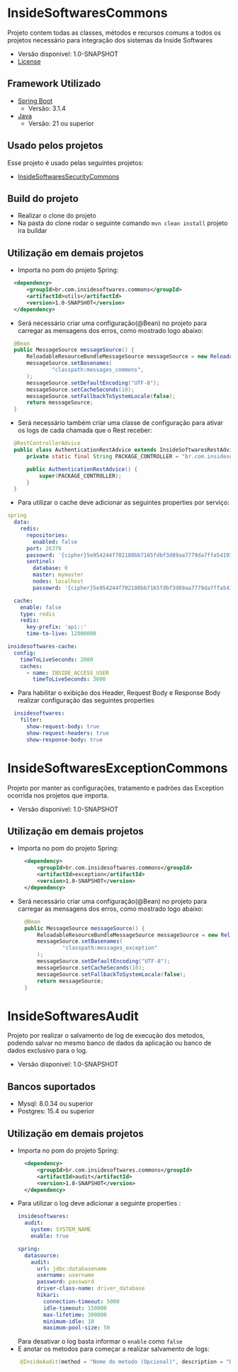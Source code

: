 # InsideSoftwaresCommons

Projeto contem todas as classes, métodos e recursos comuns a todos os projetos necessário para integração dos sistemas da Inside Softwares
* Versão disponivel: 1.0-SNAPSHOT
* [License](LICENSE.MD)

## Framework Utilizado

* [Spring Boot](https://spring.io/projects/spring-boot)
  * Versão: 3.1.4
* [Java](https://www.java.com/pt-BR/)
  * Versão: 21 ou superior

## Usado pelos projetos

Esse projeto é usado pelas seguintes projetos:

- [InsideSoftwaresSecurityCommons](https://github.com/InsideSoftwares/InsideSoftwaresSecurityCommons)

## Build do projeto

  * Realizar o clone do projeto
  * Na pasta do clone rodar o seguinte comando ``` mvn clean install ``` projeto ira buildar

## Utilização em demais projetos

  * Importa no pom do projeto Spring: 
  ```xml
    <dependency>
        <groupId>br.com.insidesoftwares.commons</groupId>
        <artifactId>utils</artifactId>
        <version>1.0-SNAPSHOT</version>
    </dependency>
  ```

  * Será necessário criar uma configuração(@Bean) no projeto para carregar as mensagens dos erros, como mostrado logo abaixo:
  ```java
    @Bean
    public MessageSource messageSource() {
        ReloadableResourceBundleMessageSource messageSource = new ReloadableResourceBundleMessageSource();
        messageSource.setBasenames(
                "classpath:messages_commons",
        );
        messageSource.setDefaultEncoding("UTF-8");
        messageSource.setCacheSeconds(10);
        messageSource.setFallbackToSystemLocale(false);
        return messageSource;
    }
  ```
  * Será necessário também criar uma classe de configuração para ativar os logs de cada chamada que o Rest receber:
  ```java
    @RestControllerAdvice
    public class AuthenticationRestAdvice extends InsideSoftwaresRestAdvice {
        private static final String PACKAGE_CONTROLLER = "br.com.insidesoftwares.authenticator.controller";

        public AuthenticationRestAdvice() {
            super(PACKAGE_CONTROLLER);
        }
    }
  ```
  * Para utilizar o cache deve adicionar as seguintes properties por serviço:
  ```yaml
  spring
    data:
      redis:
        repositories:
          enabled: false
        port: 26379
        passowrd: '{cipher}5e954244f702180bb7165fdbf3d89aa7779da7ffa541934a2474dd6844d72065'
        sentinel:
          database: 0
          master: mymaster
          nodes: localhost
          passowrd: '{cipher}5e954244f702180bb7165fdbf3d89aa7779da7ffa541934a2474dd6844d72065'
  
    cache:
      enable: false
      type: redis
      redis:
        key-prefix: 'api::'
        time-to-live: 12000000
  
  insidesoftwares-cache:  
    config:
      timeToLiveSeconds: 2000
      caches:
        - name: INSIDE_ACCESS_USER
          timeToLiveSeconds: 3600
  ```
  * Para habilitar o exibição dos Header, Request Body e Response Body realizar configuração das seguintes properties
  ```yaml
    insidesoftwares:
      filter:
        show-request-body: true
        show-request-headers: true
        show-response-body: true
  ```

# InsideSoftwaresExceptionCommons

Projeto por manter as configurações, tratamento e padrões das Exception ocorrida nos projetos que importa.
* Versão disponivel: 1.0-SNAPSHOT

## Utilização em demais projetos

* Importa no pom do projeto Spring:
  ```xml
    <dependency>
        <groupId>br.com.insidesoftwares.commons</groupId>
        <artifactId>exception</artifactId>
        <version>1.0-SNAPSHOT</version>
    </dependency>
  ```

* Será necessário criar uma configuração(@Bean) no projeto para carregar as mensagens dos erros, como mostrado logo abaixo:
  ```java
    @Bean
    public MessageSource messageSource() {
        ReloadableResourceBundleMessageSource messageSource = new ReloadableResourceBundleMessageSource();
        messageSource.setBasenames(
                "classpath:messages_exception"
        );
        messageSource.setDefaultEncoding("UTF-8");
        messageSource.setCacheSeconds(10);
        messageSource.setFallbackToSystemLocale(false);
        return messageSource;
    }
  ```

# InsideSoftwaresAudit

Projeto por realizar o salvamento de log de execução dos metodos, podendo salvar no mesmo banco de dados da aplicação ou
banco de dados exclusivo para o log.

* Versão disponivel: 1.0-SNAPSHOT

## Bancos suportados

* Mysql: 8.0.34 ou superior
* Postgres: 15.4 ou superior

## Utilização em demais projetos

* Importa no pom do projeto Spring:
  ```xml
    <dependency>
        <groupId>br.com.insidesoftwares.commons</groupId>
        <artifactId>audit</artifactId>
        <version>1.0-SNAPSHOT</version>
    </dependency>
  ```
* Para utilizar o log deve adicionar a seguinte properties :
  ```yaml
  insidesoftwares:
    audit:
      system: SYSTEM_NAME
      enable: true
  
  spring:
    datasource:
      audit:
        url: jdbc:databasename
        username: username
        password: password
        driver-class-name: driver_database
        hikari:
          connection-timeout: 5000
          idle-timeout: 150000
          max-lifetime: 300000
          minimum-idle: 10
          maximum-pool-size: 50
  ```
  Para desativar o log basta informar o `enable` como `false` 
* E anotar os metodos para começar a realizar salvamento de logs:
```java
    @InsideAudit(method = "Nome do metodo (Opcional)", description = "Descrição do Metodo (Opcional)")
  ```
